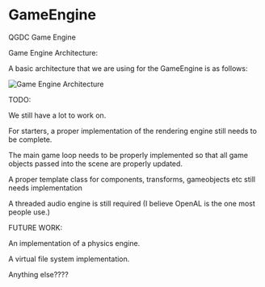 # GameEngine
QGDC Game Engine


Game Engine Architecture:

A basic architecture that we are using for the GameEngine is as follows:

![Game Engine Architecture](https://www.blaenkdenum.com/images/notes/game-development/engine-architecture.png)

TODO:

We still have a lot to work on.

For starters, a proper implementation of the rendering engine still needs to be complete.

The main game loop needs to be properly implemented so that all game objects passed into the scene are properly updated.

A proper template class for components, transforms, gameobjects etc still needs implementation

A threaded audio engine is still required (I believe OpenAL is the one most people use.)

FUTURE WORK:

An implementation of a physics engine.

A virtual file system implementation.

Anything else????

